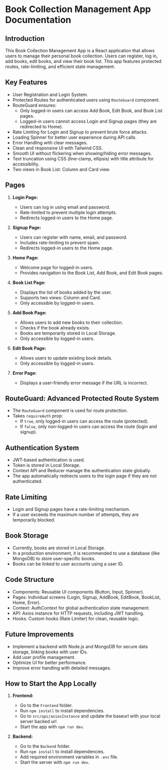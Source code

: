 # Book Collection Management App Documentation

## Introduction

This Book Collection Management App is a React application that allows users to manage their personal book collection. Users can register, log in, add books, edit books, and view their book list. This app features protected routes, rate-limiting, and efficient state management.

## Key Features

- User Registration and Login System.
- Protected Routes for authenticated users using `RouteGuard` component.
- RouteGuard ensures:
  - Only logged-in users can access Add Book, Edit Book, and Book List pages.
  - Logged-in users cannot access Login and Signup pages (they are redirected to Home).
- Rate Limiting for Login and Signup to prevent brute force attacks.
- Loading Spinner for better user experience during API calls.
- Error Handling with clear messages.
- Clean and responsive UI with Tailwind CSS.
- Smooth UI without flickering when showing/hiding error messages.
- Text truncation using CSS (line-clamp, ellipsis) with title attribute for accessibility.
- Two views in Book List: Column and Card view.

## Pages

1. **Login Page:**

   - Users can log in using email and password.
   - Rate-limited to prevent multiple login attempts.
   - Redirects logged-in users to the Home page.

2. **Signup Page:**

   - Users can register with name, email, and password.
   - Includes rate-limiting to prevent spam.
   - Redirects logged-in users to the Home page.

3. **Home Page:**

   - Welcome page for logged-in users.
   - Provides navigation to the Book List, Add Book, and Edit Book pages.

4. **Book List Page:**

   - Displays the list of books added by the user.
   - Supports two views: Column and Card.
   - Only accessible by logged-in users.

5. **Add Book Page:**

   - Allows users to add new books to their collection.
   - Checks if the book already exists.
   - Books are temporarily stored in Local Storage.
   - Only accessible by logged-in users.

6. **Edit Book Page:**

   - Allows users to update existing book details.
   - Only accessible by logged-in users.

7. **Error Page:**
   - Displays a user-friendly error message if the URL is incorrect.

## RouteGuard: Advanced Protected Route System

- The `RouteGuard` component is used for route protection.
- Takes `requireAuth` prop:
  - If `true`, only logged-in users can access the route (protected).
  - If `false`, only non-logged-in users can access the route (login and signup).

## Authentication System

- JWT-based authentication is used.
- Token is stored in Local Storage.
- Context API and Reducer manage the authentication state globally.
- The app automatically redirects users to the login page if they are not authenticated.

## Rate Limiting

- Login and Signup pages have a rate-limiting mechanism.
- If a user exceeds the maximum number of attempts, they are temporarily blocked.

## Book Storage

- Currently, books are stored in Local Storage.
- In a production environment, it is recommended to use a database (like MongoDB) to store user-specific books.
- Books can be linked to user accounts using a user ID.

## Code Structure

- Components: Reusable UI components (Button, Input, Spinner).
- Pages: Individual screens (Login, Signup, AddBook, EditBook, BookList, Home, Error).
- Context: AuthContext for global authentication state management.
- API: Axios instance for HTTP requests, including JWT handling.
- Hooks: Custom hooks (Rate Limiter) for clean, reusable logic.

## Future Improvements

- Implement a backend with Node.js and MongoDB for secure data storage, linking books with user IDs.
- Add user profile management.
- Optimize UI for better performance.
- Improve error handling with detailed messages.

## How to Start the App Locally

1. **Frontend:**

   - Go to the `Frontend` folder.
   - Run `npm install` to install dependencies.
   - Go to `src/api/axiosInstance` and update the baseurl with your local server backed url
   - Start the app with `npm run dev`.

2. **Backend:**
   - Go to the `Backend` folder.
   - Run `npm install` to install dependencies.
   - Add required environment variables in `.env` file.
   - Start the server with `npm run dev`.
